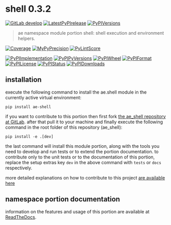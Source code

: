 <!-- THIS FILE IS EXCLUSIVELY MAINTAINED by the project ae.ae v0.3.96 -->
<!-- THIS FILE IS EXCLUSIVELY MAINTAINED by the project aedev.tpl_namespace_root V0.3.14 -->
# shell 0.3.2

[![GitLab develop](https://img.shields.io/gitlab/pipeline/ae-group/ae_shell/develop?logo=python)](
    https://gitlab.com/ae-group/ae_shell)
[![LatestPyPIrelease](
    https://img.shields.io/gitlab/pipeline/ae-group/ae_shell/release?logo=python)](
    https://gitlab.com/ae-group/ae_shell/-/tree/release)
[![PyPIVersions](https://img.shields.io/pypi/v/ae_shell)](
    https://pypi.org/project/ae-shell/#history)

>ae namespace module portion shell: shell execution and environment helpers.

[![Coverage](https://ae-group.gitlab.io/ae_shell/coverage.svg)](
    https://ae-group.gitlab.io/ae_shell/coverage/index.html)
[![MyPyPrecision](https://ae-group.gitlab.io/ae_shell/mypy.svg)](
    https://ae-group.gitlab.io/ae_shell/lineprecision.txt)
[![PyLintScore](https://ae-group.gitlab.io/ae_shell/pylint.svg)](
    https://ae-group.gitlab.io/ae_shell/pylint.log)

[![PyPIImplementation](https://img.shields.io/pypi/implementation/ae_shell)](
    https://gitlab.com/ae-group/ae_shell/)
[![PyPIPyVersions](https://img.shields.io/pypi/pyversions/ae_shell)](
    https://gitlab.com/ae-group/ae_shell/)
[![PyPIWheel](https://img.shields.io/pypi/wheel/ae_shell)](
    https://gitlab.com/ae-group/ae_shell/)
[![PyPIFormat](https://img.shields.io/pypi/format/ae_shell)](
    https://pypi.org/project/ae-shell/)
[![PyPILicense](https://img.shields.io/pypi/l/ae_shell)](
    https://gitlab.com/ae-group/ae_shell/-/blob/develop/LICENSE.md)
[![PyPIStatus](https://img.shields.io/pypi/status/ae_shell)](
    https://libraries.io/pypi/ae-shell)
[![PyPIDownloads](https://img.shields.io/pypi/dm/ae_shell)](
    https://pypi.org/project/ae-shell/#files)


## installation


execute the following command to install the
ae.shell module
in the currently active virtual environment:
 
```shell script
pip install ae-shell
```

if you want to contribute to this portion then first fork
[the ae_shell repository at GitLab](
https://gitlab.com/ae-group/ae_shell "ae.shell code repository").
after that pull it to your machine and finally execute the
following command in the root folder of this repository
(ae_shell):

```shell script
pip install -e .[dev]
```

the last command will install this module portion, along with the tools you need
to develop and run tests or to extend the portion documentation. to contribute only to the unit tests or to the
documentation of this portion, replace the setup extras key `dev` in the above command with `tests` or `docs`
respectively.

more detailed explanations on how to contribute to this project
[are available here](
https://gitlab.com/ae-group/ae_shell/-/blob/develop/CONTRIBUTING.rst)


## namespace portion documentation

information on the features and usage of this portion are available at
[ReadTheDocs](
https://ae.readthedocs.io/en/latest/_autosummary/ae.shell.html
"ae_shell documentation").
